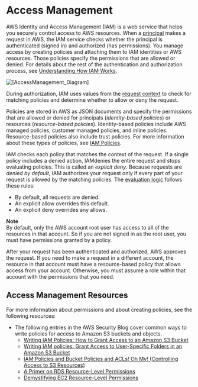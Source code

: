 # Access Management<a name="access"></a>

AWS Identity and Access Management \(IAM\) is a web service that helps you securely control access to AWS resources\. When a [principal](intro-structure.md#intro-structure-principal) makes a request in AWS, the IAM service checks whether the principal is authenticated \(signed in\) and authorized \(has permissions\)\. You manage access by creating policies and attaching them to IAM identities or AWS resources\. Those policies specify the permissions that are allowed or denied\. For details about the rest of the authentication and authorization process, see [Understanding How IAM Works](intro-structure.md)\.

![\[AccessManagement_Diagram\]](http://docs.aws.amazon.com/IAM/latest/UserGuide/images/access-diagram_800.png)

During authorization, IAM uses values from the [request context](intro-structure.md#intro-structure-request) to check for matching policies and determine whether to allow or deny the request\. 

Policies are stored in AWS as JSON documents and specify the permissions that are allowed or denied for principals \(*identity\-based policies*\) or resources \(*resource\-based policies*\)\. Identity\-based policies include AWS managed policies, customer managed policies, and inline policies\. Resource\-based policies also include trust policies\. For more information about these types of policies, see [IAM Policies](access_policies.md)\.

IAM checks each policy that matches the context of the request\. If a single policy includes a denied action, IAMdenies the entire request and stops evaluating policies\. This is called an *explicit deny*\. Because requests are *denied by default*, IAM authorizes your request only if every part of your request is allowed by the matching policies\. The [evaluation logic](reference_policies_evaluation-logic.md) follows these rules:
+ By default, all requests are denied\.
+ An explicit allow overrides this default\.
+ An explicit deny overrides any allows\.

**Note**  
By default, only the AWS account root user has access to all of the resources in that account\. So if you are not signed in as the root user, you must have permissions granted by a policy\.

After your request has been authenticated and authorized, AWS approves the request\. If you need to make a request in a different account, the resource in that account must have a resource\-based policy that allows access from your account\. Otherwise, you must assume a role within that account with the permissions that you need\.

## Access Management Resources<a name="access_resources"></a>

For more information about permissions and about creating policies, see the following resources:
+ The following entries in the AWS Security Blog cover common ways to write policies for access to Amazon S3 buckets and objects\.
  + [Writing IAM Policies: How to Grant Access to an Amazon S3 Bucket](http://aws.amazon.com/blogs/security/writing-iam-policies-how-to-grant-access-to-an-amazon-s3-bucket/)
  + [Writing IAM policies: Grant Access to User\-Specific Folders in an Amazon S3 Bucket](http://aws.amazon.com/blogs/security/writing-iam-policies-grant-access-to-user-specific-folders-in-an-amazon-s3-bucket/)
  + [IAM Policies and Bucket Policies and ACLs\! Oh My\! \(Controlling Access to S3 Resources\)](http://aws.amazon.com/blogs/security/iam-policies-and-bucket-policies-and-acls-oh-my-controlling-access-to-s3-resources/)
  + [A Primer on RDS Resource\-Level Permissions](http://aws.amazon.com/blogs/security/a-primer-on-rds-resource-level-permissions)
  + [Demystifying EC2 Resource\-Level Permissions](http://aws.amazon.com/blogs/security/demystifying-ec2-resource-level-permissions/)